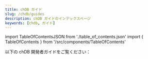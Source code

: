 ```yaml
---
title: chDB ガイド
slug: /chdb/guides
description: chDB ガイドのインデックスページ
keywords: [chdb, ガイド]
---
```


import TableOfContentsJSON from './table_of_contents.json'
import { TableOfContents } from '/src/components/TableOfContents'

以下の chDB 開発者ガイドをご覧ください：

<TableOfContents items={TableOfContentsJSON} />
